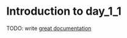 # Introduction to day_1_1

TODO: write [great documentation](http://jacobian.org/writing/what-to-write/)
